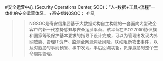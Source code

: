 #安全运营中心 (Security Operations Center, SOC)：“人+数据+工具+流程”一体化的安全运营体系，
+奇安信NGSOC： [介绍](https://www.aqniu.com/vendor/56288.html "新一代态势感知与安全运营平台"),
>>NGSOC是奇安信集团基于大数据架构自主构建的一套面向大型政企客户的新一代态势感知与安全运营平台。该平台在ISO27000协议族和国家等级保护基本要求的指导下设计完成，可以为管理者发现内外网威胁、管理IT资产、监测全网漏洞及风险、联动阻断攻击事件，以及对威胁的事前预警、事中发现、事后回溯功能，贯穿威胁的整个生命周期管理。

